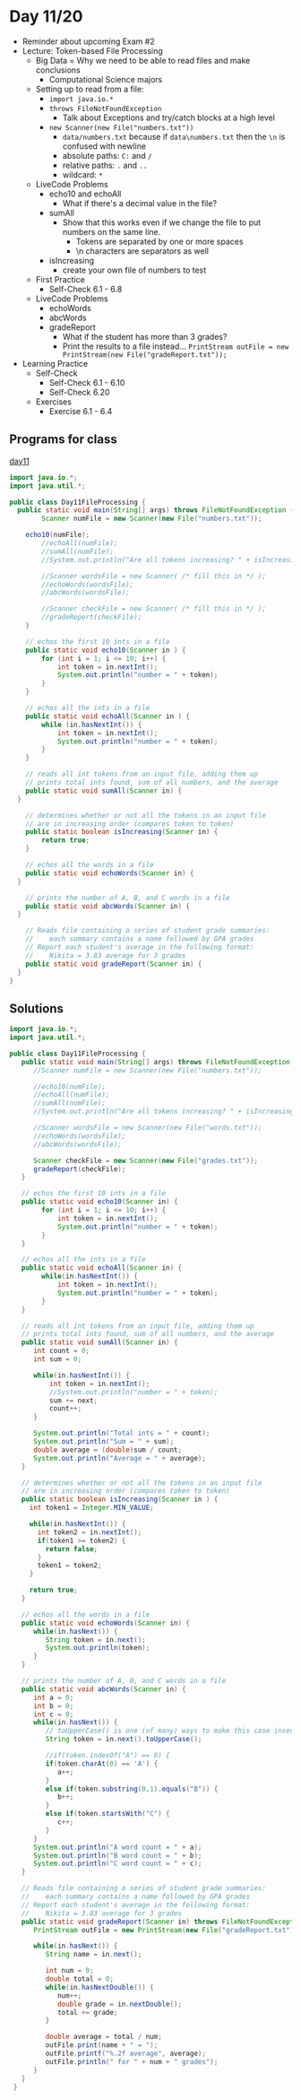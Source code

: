 # Day 11/20

+ Reminder about upcoming Exam \#2
+ Lecture: Token-based File Processing
  - Big Data = Why we need to be able to read files and make conclusions
    - Computational Science majors
  - Setting up to read from a file:
    - `import java.io.*`
    - `throws FileNotFoundException`
      - Talk about Exceptions and try/catch blocks at a high level
    - `new Scanner(new File("numbers.txt"))`
      - `data/numbers.txt` because if `data\numbers.txt` then the `\n` is confused with newline
      - absolute paths: `C:` and `/`
      - relative paths: `.` and `..`
      - wildcard: `*`
  - LiveCode Problems
    - echo10 and echoAll
      - What if there's a decimal value in the file?
    - sumAll
      - Show that this works even if we change the file to put numbers on the same line.
        - Tokens are separated by one or more spaces
        - \n characters are separators as well
    - isIncreasing
      - create your own file of numbers to test
  - First Practice
    - Self-Check 6.1 - 6.8
  - LiveCode Problems
    - echoWords
    - abcWords
    - gradeReport
      - What if the student has more than 3 grades?
      - Print the results to a file instead... `PrintStream outFile = new PrintStream(new File("gradeReport.txt"));`
+ Learning Practice
  - Self-Check
    - Self-Check 6.1 - 6.10
    - Self-Check 6.20
  - Exercises
    - Exercise 6.1 - 6.4

## Programs for class
[day11](livecode/day11/)

```java
import java.io.*;
import java.util.*;

public class Day11FileProcessing {
  public static void main(String[] args) throws FileNotFoundException {
		Scanner numFile = new Scanner(new File("numbers.txt"));

    echo10(numFile);
		//echoAll(numFile);
		//sumAll(numFile);
		//System.out.println("Are all tokens increasing? " + isIncreasing(numFile));

		//Scanner wordsFile = new Scanner( /* fill this in */ );
		//echoWords(wordsFile);
		//abcWords(wordsFile);

		//Scanner checkFile = new Scanner( /* fill this in */ );
		//gradeReport(checkFile);
	}

	// echos the first 10 ints in a file
	public static void echo10(Scanner in ) {
		for (int i = 1; i <= 10; i++) {
			int token = in.nextInt();
			System.out.println("number = " + token);
		}
	}

	// echos all the ints in a file
	public static void echoAll(Scanner in ) {
		while (in.hasNextInt()) {
			int token = in.nextInt();
			System.out.println("number = " + token);
		}
	}

	// reads all int tokens from an input file, adding them up
	// prints total ints found, sum of all numbers, and the average
	public static void sumAll(Scanner in) {
  }

	// determines whether or not all the tokens in an input file
	// are in increasing order (compares token to token)
	public static boolean isIncreasing(Scanner in) {
		return true;
	}

	// echos all the words in a file
	public static void echoWords(Scanner in) {
  }

	// prints the number of A, B, and C words in a file
	public static void abcWords(Scanner in) {
  }

	// Reads file containing a series of student grade summaries:
	//    each summary contains a name followed by GPA grades
	// Report each student's average in the following format:
	//    Nikita = 3.83 average for 3 grades
	public static void gradeReport(Scanner in) {
  }
}
```

## Solutions
```java
import java.io.*;
import java.util.*;

public class Day11FileProcessing {
   public static void main(String[] args) throws FileNotFoundException {
      //Scanner numFile = new Scanner(new File("numbers.txt"));

      //echo10(numFile);
      //echoAll(numFile);
      //sumAll(numFile);
      //System.out.println("Are all tokens increasing? " + isIncreasing(numFile));

      //Scanner wordsFile = new Scanner(new File("words.txt"));
      //echoWords(wordsFile);
      //abcWords(wordsFile);

      Scanner checkFile = new Scanner(new File("grades.txt"));
      gradeReport(checkFile);
   }

   // echos the first 10 ints in a file
   public static void echo10(Scanner in) {
        for (int i = 1; i <= 10; i++) {
            int token = in.nextInt();
            System.out.println("number = " + token);
        }
   }

   // echos all the ints in a file
   public static void echoAll(Scanner in) {
        while(in.hasNextInt()) {
            int token = in.nextInt();
            System.out.println("number = " + token);
        }
   }

   // reads all int tokens from an input file, adding them up
   // prints total ints found, sum of all numbers, and the average
   public static void sumAll(Scanner in) {
      int count = 0;
      int sum = 0;

      while(in.hasNextInt()) {
          int token = in.nextInt();
          //System.out.println("number = " + token);
          sum += next;
          count++;
      }

      System.out.println("Total ints = " + count);
      System.out.println("Sum = " + sum);
      double average = (double)sum / count;
      System.out.println("Average = " + average);
   }

   // determines whether or not all the tokens in an input file
   // are in increasing order (compares token to token)
   public static boolean isIncreasing(Scanner in ) {
     int token1 = Integer.MIN_VALUE;

     while(in.hasNextInt()) {
       int token2 = in.nextInt();
       if(token1 >= token2) {
         return false;
       }
       token1 = token2;
     }

     return true;
   }

   // echos all the words in a file
   public static void echoWords(Scanner in) {
      while(in.hasNext()) {
         String token = in.next();
         System.out.println(token);
      }
   }

   // prints the number of A, B, and C words in a file
   public static void abcWords(Scanner in) {
      int a = 0;
      int b = 0;
      int c = 0;
      while(in.hasNext()) {
         // toUpperCase() is one (of many) ways to make this case insensitive
         String token = in.next().toUpperCase();  

         //if(token.indexOf("A") == 0) {
         if(token.charAt(0) == 'A') {
            a++;
         }
         else if(token.substring(0,1).equals("B")) {
            b++;
         }
         else if(token.startsWith("C") {
            c++;
         }
      }
      System.out.println("A word count = " + a);
      System.out.println("B word count = " + b);
      System.out.println("C word count = " + c);
   }

   // Reads file containing a series of student grade summaries:
   //    each summary contains a name followed by GPA grades
   // Report each student's average in the following format:
   //    Nikita = 3.83 average for 3 grades
   public static void gradeReport(Scanner in) throws FileNotFoundException {
      PrintStream outFile = new PrintStream(new File("gradeReport.txt"));

      while(in.hasNext()) {
         String name = in.next();

         int num = 0;
         double total = 0;
         while(in.hasNextDouble()) {
            num++;
            double grade = in.nextDouble();
            total += grade;
         }

         double average = total / num;
         outFile.print(name + " = ");
         outFile.printf("%.2f average", average);
         outFile.println(" for " + num + " grades");
      }
   }
 }
```
